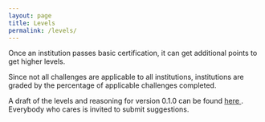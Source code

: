 ```yaml
---
layout: page
title: Levels
permalink: /levels/
---
```


Once an institution passes basic certification, it can get additional points to get higher levels.

Since not all challenges are applicable to all institutions, institutions are graded by the percentage of applicable challenges completed.

A draft of the levels and reasoning for version 0.1.0 can be found <a href="https://docs.google.com/document/d/1qJ0Q2rawdOzzph1_lJd_QpoG72fSNWGrikiQ7szc7Go/edit#"> here </a>. Everybody who cares is invited to submit suggestions.